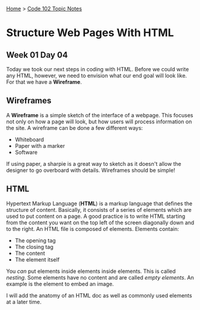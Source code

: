 [Home](../README.md) > [Code 102 Topic Notes](../102topicNotes.md)

# Structure Web Pages With HTML

## Week 01 Day 04

Today we took our next steps in coding with HTML.
Before we could write any HTML, however, we need to envision what our end goal will look like.
For that we have a **Wireframe**.

## Wireframes

A **Wireframe** is a simple sketch of the interface of a webpage.
This focuses not only on how a page will look, but how users will process information on the site.
A wireframe can be done a few different ways:

- Whiteboard
- Paper with a marker
- Software

If using paper, a sharpie is a great way to sketch as it doesn't allow the designer to go overboard with details.
Wireframes should be simple!

## HTML

Hypertext Markup Language (**HTML**) is a markup language that defines the structure of content.
Basically, it consists of a series of elements which are used to put content on a page.
A good practice is to write HTML starting from the content you want on the top left of the screen diagonally down and to the right.
An HTML file is composed of elements. Elements contain:

- The opening tag
- The closing tag
- The content
- The element itself

You *can* put elements inside elements inside elements. This is called *nesting*.
Some elements have no content and are called *empty elements*.
An example is the element to embed an image.

I will add the anatomy of an HTML doc as well as commonly used elements at a later time.
